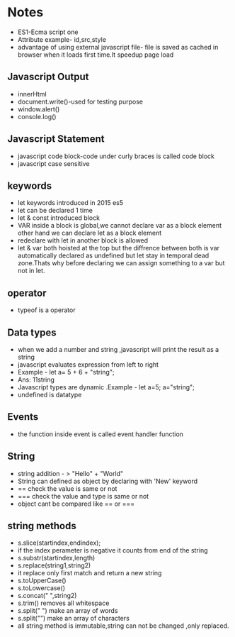 # Notes


* ES1-Ecma script one
* Attribute example- id,src,style
* advantage of using external javascript file- file is saved as cached in browser when it loads first time.It speedup page load 

## Javascript Output

* innerHtml
* document.write()-used for testing purpose
* window.alert()
* console.log()

## Javascript Statement

* javascript code block-code under curly braces is called code block
* javascript case sensitive

## keywords

* let keywords introduced in 2015 es5
* let can be declared 1 time 
* let & const introduced block
* VAR inside a block is global,we cannot declare var as a block element other hand we can declare let as a block element
* redeclare with let in another block is allowed
* let & var both hoisted at the top but the diffrence between both is var automatically declared as undefined but let stay in temporal dead zone.Thats why before declaring we can assign something to a var but not in let.

## operator

* typeof is a operator

## Data types

* when we add a number and string ,javascript will print the result as a string 
* javascript evaluates expression from left to right
* Example - let a= 5 + 6 + "string";
* Ans: 11string
* Javascript types are dynamic .Example - let a=5; a="string";
* undefined is datatype


## Events

* the function inside event is called event handler function

## String

* string addition - > "Hello" + "World"
* String can defined as object by declaring with 'New' keyword
*  == check the value is same or not
* === check the value and type is same or not
* object cant be compared like == or ===

## string methods

* s.slice(startindex,endindex);
* if the index perameter is negative it counts from end of the string 
* s.substr(startindex,length)
* s.replace(string1,string2)
* it replace only first match and return a new string
* s.toUpperCase()
* s.toLowercase()
* s.concat(" ",string2)
* s.trim() removes all whitespace
* s.split(" ") make an array of words
* s.split("") make an array of characters
* all string method is immutable,string can not be changed ,only replaced.

